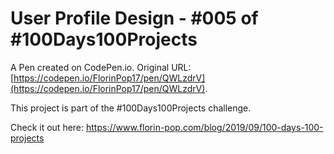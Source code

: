 # User Profile Design - #005 of #100Days100Projects

A Pen created on CodePen.io. Original URL: [https://codepen.io/FlorinPop17/pen/QWLzdrV](https://codepen.io/FlorinPop17/pen/QWLzdrV).

This project is part of the #100Days100Projects challenge.

Check it out here: https://www.florin-pop.com/blog/2019/09/100-days-100-projects
